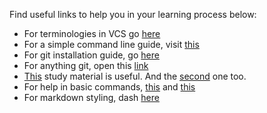 Find useful links to help you in your learning process below:

* For terminologies in VCS go [here](https://betterexplained.com/articles/a-visual-guide-to-version-control/)
* For a simple command line guide, visit [this](http://rogerdudler.github.io/git-guide/)
* For git installation guide, go [here](https://git-scm.com/book/en/v2/Getting-Started-Installing-Git)
* For anything git, open this [link](https://git-scm.com/book/en/v2)
* [This](https://gist.github.com/sakshamsaxena/0bf994fd94746357cb11cdbfb62db350) study material is useful. And the [second](https://gist.github.com/sakshamsaxena/be06a4bf3260c320262be72c7dd80b2e) one too.
* For help in basic commands, [this](https://gist.github.com/sakshamsaxena/38b0d12364d6faa2d03f) and [this](https://gist.github.com/sakshamsaxena/5c83df15bc2b17f3c72399860b31924b)
* For markdown styling, dash [here](https://help.ghost.org/hc/en-us/articles/224410728-Markdown-Guide)
